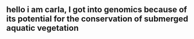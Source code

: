 ## hello i am carla, I got into genomics because of its potential for the conservation of submerged aquatic vegetation
